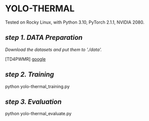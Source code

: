 # YOLO-THERMAL

Tested on Rocky Linux, with Python 3.10, PyTorch 2.1.1, NVIDIA 2080.

## ___step 1.  DATA Preparation___   

*Download the datasets and put them to './data'.*

[TD4PWMR]
[google](https://drive.google.com/file/d/1XxrY23r7UbniAX2mKgi7NvCLt9buQDGd/view?usp=drive_link)

## ___step 2. Training___

python yolo-thermal_training.py

## ___step 3. Evaluation___

python yolo-thermal_evaluate.py
